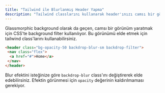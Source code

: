 ```yaml
---
title: "Tailwind ile Blurlanmış Header Yapma"
description: "Tailwind classlarını kullanarak header'ınızı camsı bir görünüme kavuşturun."
---
```


Glassmorphic background olarak da geçen, camsı bir görünüm yaratmak için CSS'te background filter kullanılıyor.
Bu görünümü elde etmek için tailwind class'larını kullanabilirsiniz.

```html
<header class="bg-opacity-50 backdrop-blur-sm backdrop-filter">
 <nav class="flex">
  <a href="#">Home</a>
 </nav>
</header>
```

Blur efektini isteğinize göre `backdrop-blur` class'ını değiştirerek elde edebilirsiniz.
Efektin görünmesi için `opacity` değerinin kaldırılmaması gerekiyor.
